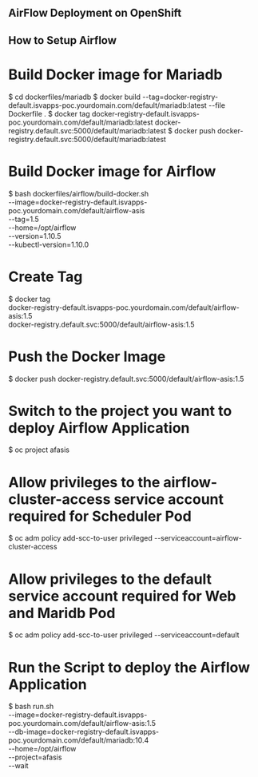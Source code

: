 ## AirFlow Deployment on OpenShift

## How to Setup Airflow
# Build Docker image for Mariadb
$ cd dockerfiles/mariadb
$ docker build --tag=docker-registry-default.isvapps-poc.yourdomain.com/default/mariadb:latest --file Dockerfile .
$ docker tag docker-registry-default.isvapps-poc.yourdomain.com/default/mariadb:latest docker-registry.default.svc:5000/default/mariadb:latest
$ docker push docker-registry.default.svc:5000/default/mariadb:latest

# Build Docker image for Airflow
$ bash dockerfiles/airflow/build-docker.sh \
  --image=docker-registry-default.isvapps-poc.yourdomain.com/default/airflow-asis \
  --tag=1.5 \
  --home=/opt/airflow \
  --version=1.10.5 \
  --kubectl-version=1.10.0

# Create Tag
$ docker tag \
  docker-registry-default.isvapps-poc.yourdomain.com/default/airflow-asis:1.5 \
  docker-registry.default.svc:5000/default/airflow-asis:1.5

# Push the Docker Image
$ docker push docker-registry.default.svc:5000/default/airflow-asis:1.5

# Switch to the project you want to deploy Airflow Application
$ oc project afasis

# Allow privileges to the airflow-cluster-access service account required for Scheduler Pod
$ oc adm policy add-scc-to-user privileged --serviceaccount=airflow-cluster-access

# Allow privileges to the default service account required for Web and Maridb Pod
$ oc adm policy add-scc-to-user privileged --serviceaccount=default

# Run the Script to deploy the Airflow Application
$ bash run.sh \
  --image=docker-registry-default.isvapps-poc.yourdomain.com/default/airflow-asis:1.5 \
  --db-image=docker-registry-default.isvapps-poc.yourdomain.com/default/mariadb:10.4 \
  --home=/opt/airflow \
  --project=afasis \
  --wait
